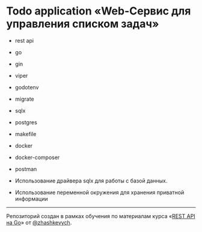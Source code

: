 # Todo application «Web-Сервис для управления списком задач»

- rest api
- go
- gin
- viper
- godotenv
- migrate
- sqlx
- postgres
- makefile
- docker
- docker-composer
- postman


- Использование драйвера sqlx для работы с базой данных.
- Использование переменной окружения для хранения приватной информации

---

Репозиторий создан в рамках обучения по материалам курса «[REST API на Go](https://github.com/zhashkevych/go-basics)» от [@zhashkevych](https://github.com/zhashkevych).